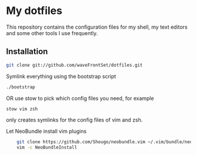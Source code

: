 # My dotfiles

This repository contains the configuration files for my shell, my text editors and some other tools I use frequently.

## Installation

``` sh
git clone git://github.com/waveFrontSet/dotfiles.git
```

Symlink everything using the bootstrap script

``` sh
./bootstrap
```

OR use stow to pick which config files you need, for example

``` sh
stow vim zsh
```

only creates symlinks for the config files of vim and zsh.

Let NeoBundle install vim plugins
    
``` sh
    git clone https://github.com/Shougo/neobundle.vim ~/.vim/bundle/neobundle.vim
    vim -c NeoBundleInstall
```
